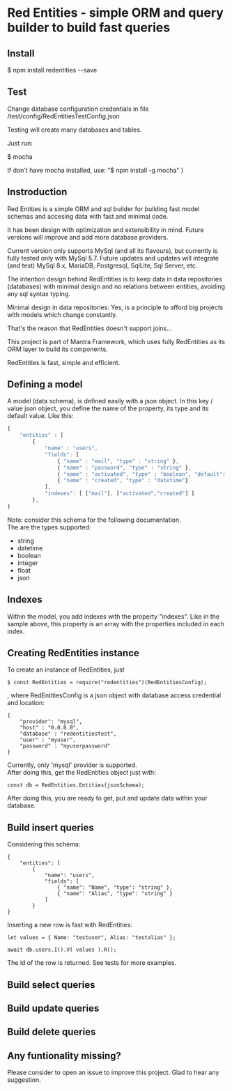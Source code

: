 # Red Entities - simple ORM and query builder to build fast queries

## Install
$ npm install redentities --save

## Test
Change database configuration credentials in file /test/config/RedEntitiesTestConfig.json

Testing will create many databases and tables.

Just run: 

$ mocha

If don't have mocha installed, use:
"$ npm install -g mocha" )
## Instroduction
Red Entities is a simple ORM and sql builder for building fast model schemas and accesing data with fast and minimal code.

It has been design with optimization and extensibility in mind. Future versions will improve and add more database providers.

Current version only supports MySql (and all its flavours), but currently is fully tested only with MySql 5.7. Future updates and updates will integrate (and test) MySql 8.x, MariaDB, Postgresql, SqlLite, Sql Server, etc.

The intention design behind RedEntities is to keep data in data repositories (databases) with minimal design and no relations between entities, avoiding any sql syntax typing.

Minimal design in data repositories: Yes, is a principle to afford big projects with models which change constantly.

That's the reason that RedEntities doesn't support joins...

This project is part of Mantra Framework, which uses fully RedEntities as its ORM layer to build its components.

RedEntities is fast, simple and efficient.

## Defining a model
A model (data schema), is defined easily with a json object. In this key / value json object, you define the name of the property, its type and its default value. Like this:
```javascript
{
    "entities" : [
        {
            "name" : "users",
            "fields": [
                { "name" : "mail", "type" : "string" },
                { "name" : "password", "type" : "string" },
                { "name" : "activated", "type" : "boolean", "default": false },
                { "name" : "created", "type" : "datetime"}
            ],
            "indexes": [ ["mail"], ["activated","created"] ]
        },
}
```
Note: consider this schema for the following documentation. </br>
The are the types supported:
* string
* datetime
* boolean
* integer
* float
* json

## Indexes
Within the model, you add indexes with the property "indexes". Like in the sample above, this property is an array with the properties included in each index.

## Creating RedEntities instance
To create an instance of RedEntities, just
```
$ const RedEntities = require("redentities")(RedEntitiesConfig);
```

, where RedEntitiesConfig is a json object with database access credential and location:

```
{
    "provider": "mysql", 
    "host" : "0.0.0.0",
    "database" : "redentitiestest",
    "user" : "myuser", 
    "password" : "myuserpassword"
}
```
Currently, only 'mysql' provider is supported.</br>
After doing this, get the RedEntities object just with:
```
const db = RedEntities.Entities(jsonSchema);
```
After doing this, you are ready to get, put and update data within your database.

## Build insert queries
Considering this schema:
```
{
    "entities": [
        {   
            "name": "users",
            "fields": [
                { "name": "Name", "type": "string" },
                { "name": "Alias", "type": "string" }
            ] 
        }
}
```
Inserting a new row is fast with RedEntities:
```
let values = { Name: "testuser", Alias: "testalias" };

await db.users.I().V( values ).R();
```
The id of the row is returned.
See tests for more examples.

## Build select queries

## Build update queries

## Build delete queries

## Any funtionality missing?
Please consider to open an issue to improve this project. Glad to hear any suggestion.